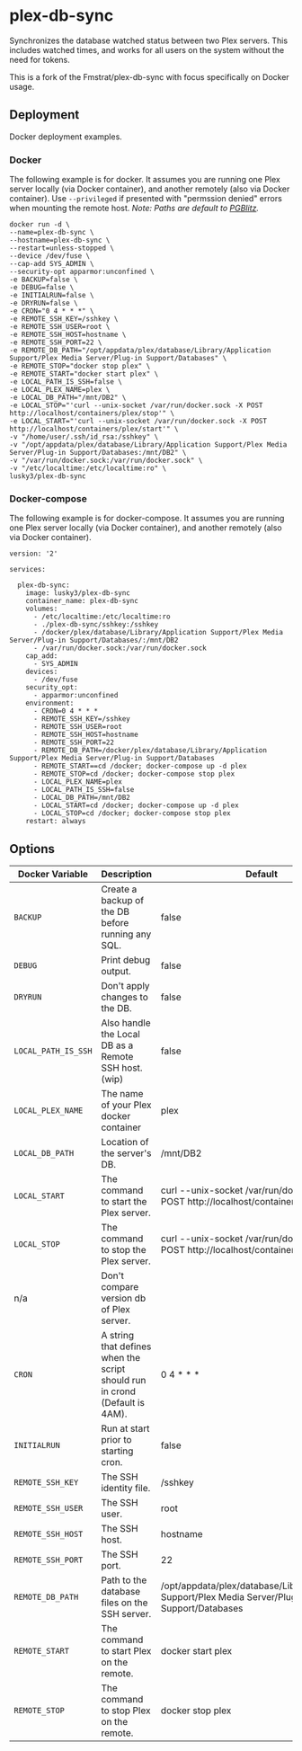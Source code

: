 # plex-db-sync
Synchronizes the database watched status between two Plex servers. This includes watched times, and works for all users on the system without the need for tokens.

This is a fork of the Fmstrat/plex-db-sync with focus specifically on Docker usage.

## Deployment

Docker deployment examples. 

### Docker
The following example is for docker. It assumes you are running one Plex server locally (via Docker container), and another remotely (also via Docker container). Use `--privileged` if presented with "permssion denied" errors when mounting the remote host. _Note: Paths are default to [PGBlitz](https://github.com/PGBlitz/PGBlitz.com)._

```
docker run -d \
--name=plex-db-sync \
--hostname=plex-db-sync \
--restart=unless-stopped \
--device /dev/fuse \
--cap-add SYS_ADMIN \
--security-opt apparmor:unconfined \
-e BACKUP=false \
-e DEBUG=false \
-e INITIALRUN=false \
-e DRYRUN=false \
-e CRON="0 4 * * *" \
-e REMOTE_SSH_KEY=/sshkey \
-e REMOTE_SSH_USER=root \
-e REMOTE_SSH_HOST=hostname \
-e REMOTE_SSH_PORT=22 \
-e REMOTE_DB_PATH="/opt/appdata/plex/database/Library/Application Support/Plex Media Server/Plug-in Support/Databases" \
-e REMOTE_STOP="docker stop plex" \
-e REMOTE_START="docker start plex" \
-e LOCAL_PATH_IS_SSH=false \
-e LOCAL_PLEX_NAME=plex \
-e LOCAL_DB_PATH="/mnt/DB2" \
-e LOCAL_STOP="'curl --unix-socket /var/run/docker.sock -X POST http://localhost/containers/plex/stop'" \
-e LOCAL_START="'curl --unix-socket /var/run/docker.sock -X POST http://localhost/containers/plex/start'" \
-v "/home/user/.ssh/id_rsa:/sshkey" \
-v "/opt/appdata/plex/database/Library/Application Support/Plex Media Server/Plug-in Support/Databases:/mnt/DB2" \
-v "/var/run/docker.sock:/var/run/docker.sock" \
-v "/etc/localtime:/etc/localtime:ro" \
lusky3/plex-db-sync
```

### Docker-compose
The following example is for docker-compose. It assumes you are running one Plex server locally (via Docker container), and another remotely (also via Docker container).

```
version: '2'

services:

  plex-db-sync:
    image: lusky3/plex-db-sync
    container_name: plex-db-sync
    volumes:
      - /etc/localtime:/etc/localtime:ro
      - ./plex-db-sync/sshkey:/sshkey
      - /docker/plex/database/Library/Application Support/Plex Media Server/Plug-in Support/Databases/:/mnt/DB2
      - /var/run/docker.sock:/var/run/docker.sock
    cap_add:
      - SYS_ADMIN
    devices:
      - /dev/fuse
    security_opt:
      - apparmor:unconfined
    environment:
      - CRON=0 4 * * *
      - REMOTE_SSH_KEY=/sshkey
      - REMOTE_SSH_USER=root
      - REMOTE_SSH_HOST=hostname
      - REMOTE_SSH_PORT=22
      - REMOTE_DB_PATH=/docker/plex/database/Library/Application Support/Plex Media Server/Plug-in Support/Databases
      - REMOTE_START==cd /docker; docker-compose up -d plex
      - REMOTE_STOP=cd /docker; docker-compose stop plex
      - LOCAL_PLEX_NAME=plex
      - LOCAL_PATH_IS_SSH=false
      - LOCAL_DB_PATH=/mnt/DB2
      - LOCAL_START=cd /docker; docker-compose up -d plex
      - LOCAL_STOP=cd /docker; docker-compose stop plex
    restart: always
```

## Options

Docker Variable | Description  |  Default
--------------- | -----------  | --------  
`BACKUP` | Create a backup of the DB before running any SQL.  |  false  
`DEBUG` | Print debug output.  |  false  
`DRYRUN` | Don't apply changes to the DB.  |  false  
`LOCAL_PATH_IS_SSH` | Also handle the Local DB as a Remote SSH host. (wip) |  false  
`LOCAL_PLEX_NAME`  |  The name of your Plex docker container |  plex  
`LOCAL_DB_PATH` | Location of the server's DB.  |  /mnt/DB2  
`LOCAL_START` | The command to start the Plex server.  |  curl --unix-socket /var/run/docker.sock -X POST http://localhost/containers/plex/start    
`LOCAL_STOP` | The command to stop the Plex server.  |  curl --unix-socket /var/run/docker.sock -X POST http://localhost/containers/plex/stop  
n/a | Don't compare version db of Plex server.  |  
`CRON` | A string that defines when the script should run in crond (Default is 4AM).  |  0 4 * * *  
`INITIALRUN` | Run at start prior to starting cron.  |  false  
`REMOTE_SSH_KEY` | The SSH identity file.  |  /sshkey  
`REMOTE_SSH_USER` | The SSH user.  |  root  
`REMOTE_SSH_HOST` | The SSH host.  |  hostname  
`REMOTE_SSH_PORT` | The SSH port.  |  22  
`REMOTE_DB_PATH` | Path to the database files on the SSH server.  |  /opt/appdata/plex/database/Library/Application Support/Plex Media Server/Plug-in Support/Databases  
`REMOTE_START`  |  The command to start Plex on the remote.  |  docker start plex  
`REMOTE_STOP`  |  The command to stop Plex on the remote.  |  docker stop plex  
